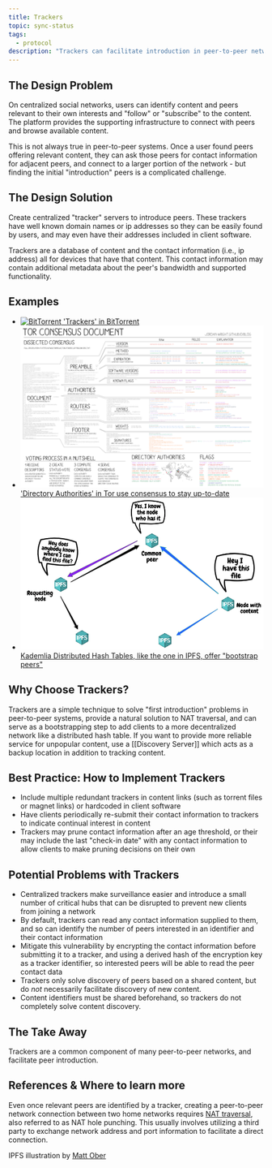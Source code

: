 ```yaml
---
title: Trackers
topic: sync-status
tags:
  - protocol
description: "Trackers can facilitate introduction in peer-to-peer networks."
---
```


## The Design Problem

On centralized social networks, users can identify content and peers relevant to their own interests and "follow" or "subscribe" to the content. The platform provides the supporting infrastructure to connect with peers and browse available content.

This is not always true in peer-to-peer systems. Once a user found peers offering relevant content, they can ask those peers for contact information for adjacent peers, and connect to a larger portion of the network - but finding the initial "introduction" peers is a complicated challenge.

## The Design Solution

Create centralized "tracker" servers to introduce peers. These trackers have
well known domain names or ip addresses so they can be easily found
by users, and may even have their addresses included in client software.

Trackers are a database of content and the contact information (i.e., ip
address) all for devices that have that content. This contact information may contain
additional metadata about the peer's bandwidth and supported functionality.

## Examples


- [![BitTorrent](trackers-bittorrent.jpeg) 'Trackers' in BitTorrent](trackers-bittorrent.jpeg)
- [![Tor](trackers-tor.png) 'Directory Authorities' in Tor use consensus to
  stay up-to-date](trackers-tor.png)
- [![IPFS Bootstrap Peers](trackers-ipfs.png) Kademlia Distributed Hash Tables, like the
  one in IPFS, offer "bootstrap peers"](trackers-ipfs.png) 

## Why Choose Trackers?

Trackers are a simple technique to solve "first introduction" problems in peer-to-peer systems, provide a natural solution to NAT traversal, and can serve as a bootstrapping step to add clients to a more decentralized network like a distributed hash table. If you want to provide more reliable service for unpopular content, use a [[Discovery Server]] which acts as a backup location in addition to tracking content.

## Best Practice: How to Implement Trackers

- Include multiple redundant trackers in content links (such as torrent files or magnet links) or hardcoded in client software
- Have clients periodically re-submit their contact information to trackers to indicate continual interest in content
- Trackers may prune contact information after an age threshold, or their may include the last "check-in date" with any contact information to allow clients to make pruning decisions on their own

## Potential Problems with Trackers

- Centralized trackers make surveillance easier and introduce a small number of critical hubs that can be disrupted to prevent new clients from joining a network
- By default, trackers can read any contact information supplied to them, and so can identify the number of peers interested in an identifier and their contact information
- Mitigate this vulnerability by encrypting the contact information before submitting it to a tracker, and using a derived hash of the encryption key as a tracker identifier, so interested peers will be able to read the peer contact data
- Trackers only solve discovery of peers based on a shared content, but do _not_ necessarily facilitate discovery of new content.
- Content identifiers must be shared beforehand, so trackers do not completely solve content discovery.

## The Take Away

Trackers are a common component of many peer-to-peer networks, and facilitate peer introduction. 

## References & Where to learn more

Even once relevant peers are identified by a tracker, creating a peer-to-peer network connection between two home networks requires [NAT traversal](https://en.wikipedia.org/wiki/NAT_traversal), also referred to as NAT hole punching. This usually involves utilizing a third party to exchange network address and port information to facilitate a direct connection.

IPFS illustration by [Matt
  Ober](https://medium.com/pinata/speeding-up-ipfs-pinning-through-swarm-connections-b509b1471986)
